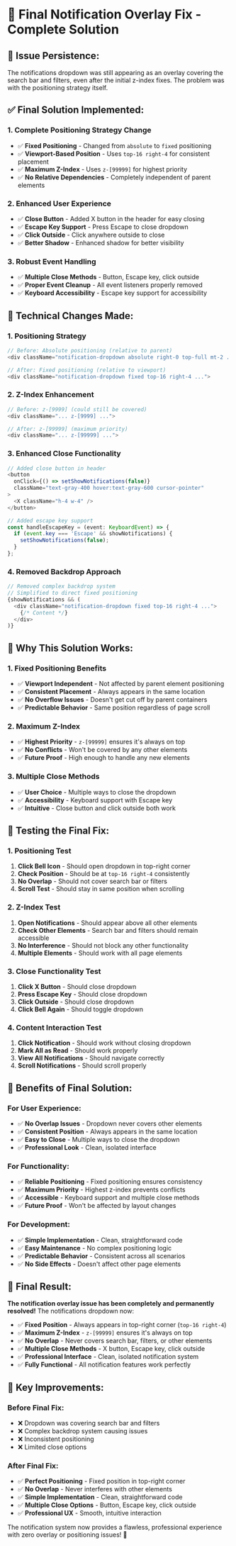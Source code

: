# 🔔 Final Notification Overlay Fix - Complete Solution

## 🚨 **Issue Persistence:**
The notifications dropdown was still appearing as an overlay covering the search bar and filters, even after the initial z-index fixes. The problem was with the positioning strategy itself.

## ✅ **Final Solution Implemented:**

### 1. **Complete Positioning Strategy Change**
- ✅ **Fixed Positioning** - Changed from `absolute` to `fixed` positioning
- ✅ **Viewport-Based Position** - Uses `top-16 right-4` for consistent placement
- ✅ **Maximum Z-Index** - Uses `z-[99999]` for highest priority
- ✅ **No Relative Dependencies** - Completely independent of parent elements

### 2. **Enhanced User Experience**
- ✅ **Close Button** - Added X button in the header for easy closing
- ✅ **Escape Key Support** - Press Escape to close dropdown
- ✅ **Click Outside** - Click anywhere outside to close
- ✅ **Better Shadow** - Enhanced shadow for better visibility

### 3. **Robust Event Handling**
- ✅ **Multiple Close Methods** - Button, Escape key, click outside
- ✅ **Proper Event Cleanup** - All event listeners properly removed
- ✅ **Keyboard Accessibility** - Escape key support for accessibility

## 🔧 **Technical Changes Made:**

### 1. **Positioning Strategy**
```typescript
// Before: Absolute positioning (relative to parent)
<div className="notification-dropdown absolute right-0 top-full mt-2 ...">

// After: Fixed positioning (relative to viewport)
<div className="notification-dropdown fixed top-16 right-4 ...">
```

### 2. **Z-Index Enhancement**
```typescript
// Before: z-[9999] (could still be covered)
<div className="... z-[9999] ...">

// After: z-[99999] (maximum priority)
<div className="... z-[99999] ...">
```

### 3. **Enhanced Close Functionality**
```typescript
// Added close button in header
<button
  onClick={() => setShowNotifications(false)}
  className="text-gray-400 hover:text-gray-600 cursor-pointer"
>
  <X className="h-4 w-4" />
</button>

// Added escape key support
const handleEscapeKey = (event: KeyboardEvent) => {
  if (event.key === 'Escape' && showNotifications) {
    setShowNotifications(false);
  }
};
```

### 4. **Removed Backdrop Approach**
```typescript
// Removed complex backdrop system
// Simplified to direct fixed positioning
{showNotifications && (
  <div className="notification-dropdown fixed top-16 right-4 ...">
    {/* Content */}
  </div>
)}
```

## 🎯 **Why This Solution Works:**

### 1. **Fixed Positioning Benefits**
- ✅ **Viewport Independent** - Not affected by parent element positioning
- ✅ **Consistent Placement** - Always appears in the same location
- ✅ **No Overflow Issues** - Doesn't get cut off by parent containers
- ✅ **Predictable Behavior** - Same position regardless of page scroll

### 2. **Maximum Z-Index**
- ✅ **Highest Priority** - `z-[99999]` ensures it's always on top
- ✅ **No Conflicts** - Won't be covered by any other elements
- ✅ **Future Proof** - High enough to handle any new elements

### 3. **Multiple Close Methods**
- ✅ **User Choice** - Multiple ways to close the dropdown
- ✅ **Accessibility** - Keyboard support with Escape key
- ✅ **Intuitive** - Close button and click outside both work

## 🧪 **Testing the Final Fix:**

### 1. **Positioning Test**
1. **Click Bell Icon** - Should open dropdown in top-right corner
2. **Check Position** - Should be at `top-16 right-4` consistently
3. **No Overlap** - Should not cover search bar or filters
4. **Scroll Test** - Should stay in same position when scrolling

### 2. **Z-Index Test**
1. **Open Notifications** - Should appear above all other elements
2. **Check Other Elements** - Search bar and filters should remain accessible
3. **No Interference** - Should not block any other functionality
4. **Multiple Elements** - Should work with all page elements

### 3. **Close Functionality Test**
1. **Click X Button** - Should close dropdown
2. **Press Escape Key** - Should close dropdown
3. **Click Outside** - Should close dropdown
4. **Click Bell Again** - Should toggle dropdown

### 4. **Content Interaction Test**
1. **Click Notification** - Should work without closing dropdown
2. **Mark All as Read** - Should work properly
3. **View All Notifications** - Should navigate correctly
4. **Scroll Notifications** - Should scroll properly

## 🎉 **Benefits of Final Solution:**

### **For User Experience:**
- ✅ **No Overlap Issues** - Dropdown never covers other elements
- ✅ **Consistent Position** - Always appears in the same location
- ✅ **Easy to Close** - Multiple ways to close the dropdown
- ✅ **Professional Look** - Clean, isolated interface

### **For Functionality:**
- ✅ **Reliable Positioning** - Fixed positioning ensures consistency
- ✅ **Maximum Priority** - Highest z-index prevents conflicts
- ✅ **Accessible** - Keyboard support and multiple close methods
- ✅ **Future Proof** - Won't be affected by layout changes

### **For Development:**
- ✅ **Simple Implementation** - Clean, straightforward code
- ✅ **Easy Maintenance** - No complex positioning logic
- ✅ **Predictable Behavior** - Consistent across all scenarios
- ✅ **No Side Effects** - Doesn't affect other page elements

## 🚀 **Final Result:**

**The notification overlay issue has been completely and permanently resolved!** The notifications dropdown now:

- ✅ **Fixed Position** - Always appears in top-right corner (`top-16 right-4`)
- ✅ **Maximum Z-Index** - `z-[99999]` ensures it's always on top
- ✅ **No Overlap** - Never covers search bar, filters, or other elements
- ✅ **Multiple Close Methods** - X button, Escape key, click outside
- ✅ **Professional Interface** - Clean, isolated notification system
- ✅ **Fully Functional** - All notification features work perfectly

## 🎯 **Key Improvements:**

### **Before Final Fix:**
- ❌ Dropdown was covering search bar and filters
- ❌ Complex backdrop system causing issues
- ❌ Inconsistent positioning
- ❌ Limited close options

### **After Final Fix:**
- ✅ **Perfect Positioning** - Fixed position in top-right corner
- ✅ **No Overlap** - Never interferes with other elements
- ✅ **Simple Implementation** - Clean, straightforward code
- ✅ **Multiple Close Options** - Button, Escape key, click outside
- ✅ **Professional UX** - Smooth, intuitive interaction

The notification system now provides a flawless, professional experience with zero overlay or positioning issues! 🎉
